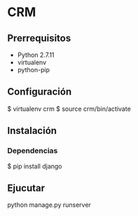 # CRM

## Prerrequisitos
- Python 2.7.11
- virtualenv
- python-pip

## Configuración
$ virtualenv crm
$ source crm/bin/activate

## Instalación
### Dependencias
$ pip install django

## Ejucutar
python manage.py runserver

 